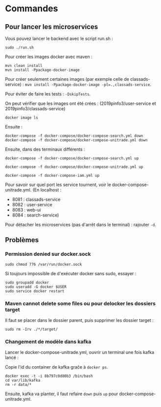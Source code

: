 # Commandes
## Pour lancer les microservices

Vous pouvez lancer le backend avec le script run.sh :
```
sudo ./run.sh

```

Pour créer les images docker avec maven :

```
mvn clean install
mvn install -Ppackage-docker-image

```

Pour créer seulement certaines images (par exemple celle de classads-service) : `mvn install -Ppackage-docker-image -pl=.,classads-service`.

Pour éviter de faire les tests : `-DskipTests`.

On peut vérifier que les images ont été crées : (2019pinfo3/user-service et 2019pinfo3/classads-service)

```
docker image ls  
```

Ensuite :

```
docker-compose -f docker-compose/docker-compose-search.yml down
docker-compose -f docker-compose/docker-compose-unitrade.yml down
```

Ensuite, dans des terminaux différents :

```
docker-compose -f docker-compose/docker-compose-search.yml up
```

```
docker-compose -f docker-compose/docker-compose-unitrade.yml up
```

```
docker-compose -f docker-compose-iam.yml up
```

Pour savoir sur quel port les service tournent, voir le docker-compose-unitrade.yml.
(En localhost :
  * 8081 : classads-service
  * 8082 : user-service
  * 8083 : web-ui
  * 8084 : search-service)

Pour détacher les microservices (pas d'arrêt dans le terminal) : rajouter `-d`.

## Problèmes

### Permission denied sur docker.sock

```
sudo chmod 776 /var/run/docker.sock
```

Si toujours impossible de d'exécuter docker sans sudo, essayer :

```
sudo groupadd docker
sudo useradd -G docker $USER
sudo service docker restart
```

### Maven cannot delete some files ou pour delocker les dossiers target

Il faut se placer dans le dossier parent, puis supprimer les dossier target :

`sudo rm -Irv ./*/target/`

### Changement de modèle dans kafka

Lancer le docker-compose-unitrade.yml, ouvrir un terminal une fois kafka lancé :

Copie l'id du container de kafka graĉe à `docker ps`.

```
docker exec -t -i 8b797c0d80b3 /bin/bash
cd var/lib/kafka
rm -r data/*
```

Ensuite, kafka va planter, il faut refaire `down` puis `up` pour docker-compose-unitrade.yml.
